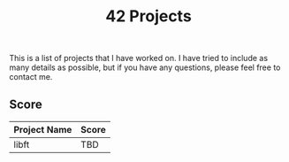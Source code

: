 <h1 align="center">42 Projects</h1>

<br />

This is a list of projects that I have worked on. I have tried to include as many details as possible, but if you have any questions, please feel free to contact me.

## Score

| Project Name  | Score         |
| ------------- | ------------- |
| libft         | TBD           |
